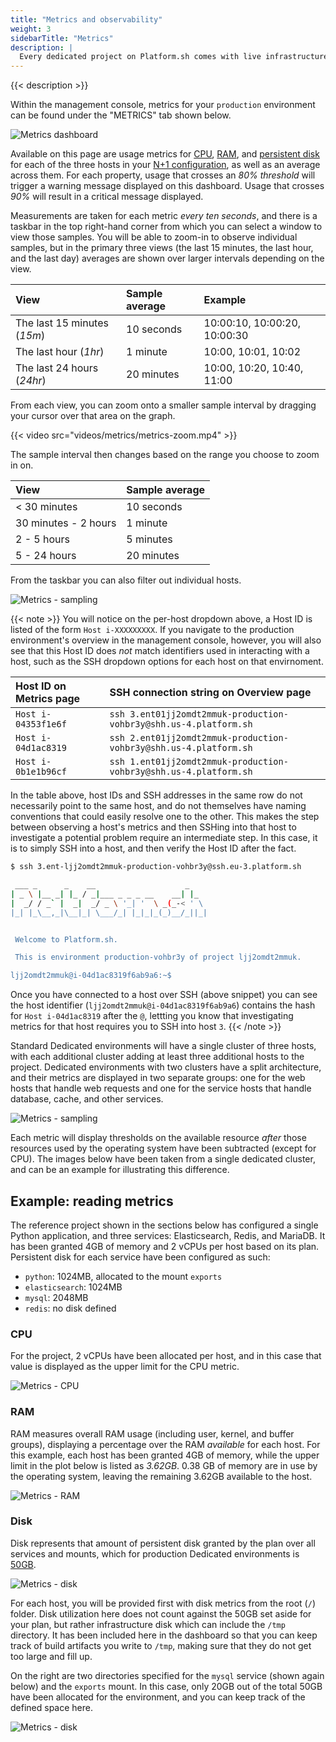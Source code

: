 ```yaml
---
title: "Metrics and observability"
weight: 3
sidebarTitle: "Metrics"
description: |
  Every dedicated project on Platform.sh comes with live infrastructure metrics, which provide an overview of the production environment's resource usage. 
---
```


{{< description >}}

Within the management console, metrics for your `production` environment can be found under the "METRICS" tab shown below.

![Metrics dashboard](/images/management-console/metrics/all.png "0.65")

Available on this page are usage metrics for [CPU](#cpu), [RAM](#ram), and [persistent disk](#disk) for each of the three hosts in your [N+1 configuration](/dedicated/architecture/_index.md), as well as an average across them. For each property, usage that crosses an *80% threshold* will trigger a warning message displayed on this dashboard. Usage that crosses *90%* will result in a critical message displayed. 

Measurements are taken for each metric *every ten seconds*, and there is a taskbar in the top right-hand corner from which you can select a window to view those samples. You will be able to zoom-in to observe individual samples, but in the primary three views (the last 15 minutes, the last hour, and the last day) averages are shown over larger intervals depending on the view.

| View                         | Sample average                    | Example                        |
| :--------------------------- | :-------------------------------- | :----------------------------- | 
| The last 15 minutes (*15m*)  | 10 seconds                        | 10:00:10, 10:00:20, 10:00:30   |
| The last hour (*1hr*)        | 1 minute                          | 10:00, 10:01, 10:02            |
| The last 24 hours (*24hr*)   | 20 minutes                        | 10:00, 10:20, 10:40, 11:00     |

From each view, you can zoom onto a smaller sample interval by dragging your cursor over that area on the graph. 

{{< video src="videos/metrics/metrics-zoom.mp4" >}}

The sample interval then changes based on the range you choose to zoom in on.

| View                         | Sample average                    |
| :--------------------------- | :-------------------------------- |
| < 30 minutes                 | 10 seconds                        |
| 30 minutes - 2 hours         | 1 minute                          |
| 2 - 5 hours                  | 5 minutes                         |
| 5 - 24 hours                 | 20 minutes                        |

From the taskbar you can also filter out individual hosts. 

![Metrics - sampling](/images/management-console/metrics/sampling.png "0.4")

{{< note >}}
You will notice on the per-host dropdown above, a Host ID is listed of the form `Host i-XXXXXXXXX`. If you navigate to the production environment's overview in the management console, however, you will also see that this Host ID does *not* match identifiers used in interacting with a host, such as the SSH dropdown options for each host on that envirnoment.

| Host ID on Metrics page      | SSH connection string on Overview page                              |
| :--------------------------- | :------------------------------------------------------------------ |
| `Host i-04353f1e6f`          | `ssh 3.ent01jj2omdt2mmuk-production-vohbr3y@shh.us-4.platform.sh`   |
| `Host i-04d1ac8319`          | `ssh 2.ent01jj2omdt2mmuk-production-vohbr3y@shh.us-4.platform.sh`   |
| `Host i-0b1e1b96cf`          | `ssh 1.ent01jj2omdt2mmuk-production-vohbr3y@shh.us-4.platform.sh`   |

In the table above, host IDs and SSH addresses in the same row do not necessarily point to the same host, and do not themselves have naming conventions that could easily resolve one to the other. This makes the step between observing a host's metrics and then SSHing into that host to investigate a potential problem require an intermediate step. In this case, it is to simply SSH into a host, and then verify the Host ID after the fact. 

```bash
$ ssh 3.ent-ljj2omdt2mmuk-production-vohbr3y@ssh.eu-3.platform.sh

 ___ _      _    __                    _
| _ \ |__ _| |_ / _|___ _ _ _ __    __| |_
|  _/ / _` |  _|  _/ _ \ '_| '  \ _(_-< ' \
|_| |_\__,_|\__|_| \___/_| |_|_|_(_)__/_||_|


 Welcome to Platform.sh.

 This is environment production-vohbr3y of project ljj2omdt2mmuk.

ljj2omdt2mmuk@i-04d1ac8319f6ab9a6:~$ 
```

Once you have connected to a host over SSH (above snippet) you can see the host identifier (`ljj2omdt2mmuk@i-04d1ac8319f6ab9a6`) contains the hash for `Host i-04d1ac8319` after the `@`, lettting you know that investigating metrics for that host requires you to SSH into host `3`.
{{< /note >}}

Standard Dedicated environments will have a single cluster of three hosts, with each additional cluster adding at least three additional hosts to the project. Dedicated environments with two clusters have a split architecture, and their metrics are displayed in two separate groups: one for the web hosts that handle web requests and one for the service hosts that handle database, cache, and other services. 

![Metrics - sampling](/images/management-console/metrics/split-arch.png "0.75")

Each metric will display thresholds on the available resource *after* those resources used by the operating system have been subtracted (except for CPU). The images below have been taken from a single dedicated cluster, and can be an example for illustrating this difference. 

## Example: reading metrics

The reference project shown in the sections below has configured a single Python application, and three services: Elasticsearch, Redis, and MariaDB. It has been granted 4GB of memory and 2 vCPUs per host based on its plan. Persistent disk for each service have been configured as such:

* `python`: 1024MB, allocated to the mount `exports`
* `elasticsearch`: 1024MB
* `mysql`: 2048MB
* `redis`: no disk defined

### CPU

For the project, 2 vCPUs have been allocated per host, and in this case that value is displayed as the upper limit for the CPU metric. 

![Metrics - CPU](/images/management-console/metrics/cpu.png "0.5")

### RAM

RAM measures overall RAM usage (including user, kernel, and buffer groups), displaying a percentage over the RAM *available* for each host. For this example, each host has been granted 4GB of memory, while the upper limit in the plot below is listed as *3.62GB*. 0.38 GB of memory are in use by the operating system, leaving the remaining 3.62GB available to the host.

![Metrics - RAM](/images/management-console/metrics/ram.png "0.5")

### Disk

Disk represents that amount of persistent disk granted by the plan over all services and mounts, which for production Dedicated environments is [50GB](/dedicated/architecture/_index.md).

![Metrics - disk](/images/management-console/metrics/disk.png)

For each host, you will be provided first with disk metrics from the root (`/`) folder. Disk utilization here does not count against the 50GB set aside for your plan, but rather infrastructure disk which can include the `/tmp` directory. It has been included here in the dashboard so that you can keep track of build artifacts you write to `/tmp`, making sure that they do not get too large and fill up.

On the right are two directories specified for the `mysql` service (shown again below) and the `exports` mount. In this case, only 20GB out of the total 50GB have been allocated for the environment, and you can keep track of the defined space here.

![Metrics - disk](/images/management-console/metrics/disk-single.png "0.4")
